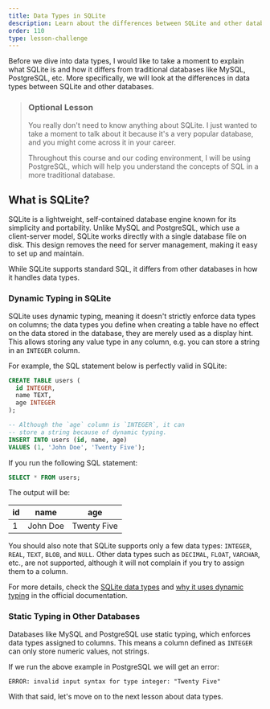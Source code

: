 ```yaml
---
title: Data Types in SQLite
description: Learn about the differences between SQLite and other databases.
order: 110
type: lesson-challenge
---
```


Before we dive into data types, I would like to take a moment to explain what SQLite is and how it differs from traditional databases like MySQL, PostgreSQL, etc. More specifically, we will look at the differences in data types between SQLite and other databases.

> ### Optional Lesson
>
> You really don't need to know anything about SQLite. I just wanted to take a moment to talk about it because it's a very popular database, and you might come across it in your career.
>
> Throughout this course and our coding environment, I will be using PostgreSQL, which will help you understand the concepts of SQL in a more traditional database.

## What is SQLite?

SQLite is a lightweight, self-contained database engine known for its simplicity and portability. Unlike MySQL and PostgreSQL, which use a client-server model, SQLite works directly with a single database file on disk. This design removes the need for server management, making it easy to set up and maintain.

While SQLite supports standard SQL, it differs from other databases in how it handles data types.

### Dynamic Typing in SQLite

SQLite uses dynamic typing, meaning it doesn't strictly enforce data types on columns; the data types you define when creating a table have no effect on the data stored in the database, they are merely used as a display hint. This allows storing any value type in any column, e.g. you can store a string in an `INTEGER` column.

For example, the SQL statement below is perfectly valid in SQLite:

```sql
CREATE TABLE users (
  id INTEGER,
  name TEXT,
  age INTEGER
);

-- Although the `age` column is `INTEGER`, it can
-- store a string because of dynamic typing.
INSERT INTO users (id, name, age)
VALUES (1, 'John Doe', 'Twenty Five');
```

If you run the following SQL statement:

```sql
SELECT * FROM users;
```

The output will be:

| id  | name     | age         |
| --- | -------- | ----------- |
| 1   | John Doe | Twenty Five |

You should also note that SQLite supports only a few data types: `INTEGER`, `REAL`, `TEXT`, `BLOB`, and `NULL`. Other data types such as `DECIMAL`, `FLOAT`, `VARCHAR`, etc., are not supported, although it will not complain if you try to assign them to a column.

For more details, check the [SQLite data types](https://www.sqlite.org/datatype3.html) and [why it uses dynamic typing](https://www.sqlite.org/flextypegood.html) in the official documentation.

### Static Typing in Other Databases

Databases like MySQL and PostgreSQL use static typing, which enforces data types assigned to columns. This means a column defined as `INTEGER` can only store numeric values, not strings.

If we run the above example in PostgreSQL we will get an error:

```
ERROR: invalid input syntax for type integer: "Twenty Five"
```

With that said, let's move on to the next lesson about data types.